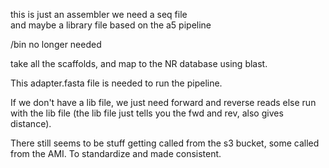 this is just an assembler
we need a seq file  
and maybe a library file
based on the a5 pipeline

/bin no longer needed

take all the scaffolds, and map to the NR database using blast.

This adapter.fasta file is needed to run the pipeline.

If we don't have a lib file, we just need forward and reverse reads
else run with the lib file (the lib file just tells you the fwd and rev, also gives distance).

There still seems to be stuff getting called from the s3 bucket, some called from the AMI. To standardize and made consistent.

